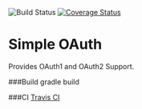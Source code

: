 ![Build Status](https://travis-ci.org/absolutegalaber/simple-oauth.svg?branch=master)
[![Coverage Status](https://img.shields.io/coveralls/absolutegalaber/simple-oauth.svg)](https://coveralls.io/r/absolutegalaber/simple-oauth?branch=master)

# Simple OAuth
Provides OAuth1 and OAuth2 Support. 

###Build
gradle build

###CI
[Travis CI](https://travis-ci.org/absolutegalaber/simple-oauth)



